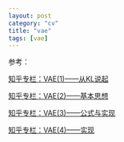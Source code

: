 ```yaml
---
layout: post
category: "cv"
title: "vae"
tags: [vae]
---
```


参考：

[知乎专栏：VAE(1)——从KL说起](https://zhuanlan.zhihu.com/p/22464760)

[知乎专栏：VAE(2)——基本思想](https://zhuanlan.zhihu.com/p/22464764)

[知乎专栏：VAE(3)——公式与实现](https://zhuanlan.zhihu.com/p/22464768)

[知乎专栏：VAE(4)——实现](https://zhuanlan.zhihu.com/p/22684931)
